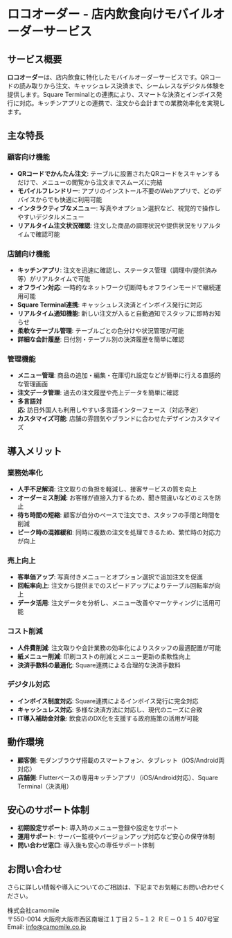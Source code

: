 # ロコオーダー - 店内飲食向けモバイルオーダーサービス

## サービス概要

**ロコオーダー**は、店内飲食に特化したモバイルオーダーサービスです。QRコードの読み取りから注文、キャッシュレス決済まで、シームレスなデジタル体験を提供します。Square Terminalとの連携により、スマートな決済とインボイス発行に対応。キッチンアプリとの連携で、注文から会計までの業務効率化を実現します。

## 主な特長

### 顧客向け機能
- **QRコードでかんたん注文**: テーブルに設置されたQRコードをスキャンするだけで、メニューの閲覧から注文までスムーズに完結
- **モバイルフレンドリー**: アプリのインストール不要のWebアプリで、どのデバイスからでも快適に利用可能
- **インタラクティブなメニュー**: 写真やオプション選択など、視覚的で操作しやすいデジタルメニュー
- **リアルタイム注文状況確認**: 注文した商品の調理状況や提供状況をリアルタイムで確認可能

### 店舗向け機能
- **キッチンアプリ**: 注文を迅速に確認し、ステータス管理（調理中/提供済み等）がリアルタイムで可能
- **オフライン対応**: 一時的なネットワーク切断時もオフラインモードで継続運用可能
- **Square Terminal連携**: キャッシュレス決済とインボイス発行に対応
- **リアルタイム通知機能**: 新しい注文が入ると自動通知でスタッフに即時お知らせ
- **柔軟なテーブル管理**: テーブルごとの色分けや状況管理が可能
- **詳細な会計履歴**: 日付別・テーブル別の決済履歴を簡単に確認

### 管理機能
- **メニュー管理**: 商品の追加・編集・在庫切れ設定などが簡単に行える直感的な管理画面
- **注文データ管理**: 過去の注文履歴や売上データを簡単に確認
- **多言語対応**: 訪日外国人も利用しやすい多言語インターフェース（対応予定）
- **カスタマイズ可能**: 店舗の雰囲気やブランドに合わせたデザインカスタマイズ

## 導入メリット

### 業務効率化
- **人手不足解消**: 注文取りの負担を軽減し、接客サービスの質を向上
- **オーダーミス削減**: お客様が直接入力するため、聞き間違いなどのミスを防止
- **待ち時間の短縮**: 顧客が自分のペースで注文でき、スタッフの手間と時間を削減
- **ピーク時の混雑緩和**: 同時に複数の注文を処理できるため、繁忙時の対応力が向上

### 売上向上
- **客単価アップ**: 写真付きメニューとオプション選択で追加注文を促進
- **回転率向上**: 注文から提供までのスピードアップによりテーブル回転率が向上
- **データ活用**: 注文データを分析し、メニュー改善やマーケティングに活用可能

### コスト削減
- **人件費削減**: 注文取りや会計業務の効率化によりスタッフの最適配置が可能
- **紙メニュー削減**: 印刷コストの削減とメニュー更新の柔軟性向上
- **決済手数料の最適化**: Square連携による合理的な決済手数料

### デジタル対応
- **インボイス制度対応**: Square連携によるインボイス発行に完全対応
- **キャッシュレス対応**: 多様な決済方法に対応し、現代のニーズに合致
- **IT導入補助金対象**: 飲食店のDX化を支援する政府施策の活用が可能

## 動作環境

- **顧客側**: モダンブラウザ搭載のスマートフォン、タブレット（iOS/Android両対応）
- **店舗側**: Flutterベースの専用キッチンアプリ（iOS/Android対応）、Square Terminal（決済用）

## 安心のサポート体制

- **初期設定サポート**: 導入時のメニュー登録や設定をサポート
- **運用サポート**: サーバー監視やバージョンアップ対応など安心の保守体制
- **問い合わせ窓口**: 導入後も安心の専任サポート体制

## お問い合わせ

さらに詳しい情報や導入についてのご相談は、下記までお気軽にお問い合わせください。

株式会社camomile  
〒550-0014 大阪府大阪市西区南堀江１丁目２５−１２ ＲＥ－０１５ 407号室  
Email: info@camomile.co.jp
